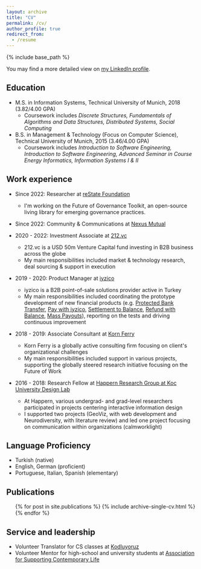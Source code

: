 ```yaml
---
layout: archive
title: "CV"
permalink: /cv/
author_profile: true
redirect_from:
  - /resume
---
```


{% include base_path %}

You may find a more detailed view on [my LinkedIn profile](https://www.linkedin.com/in/gulce-turan/).

## Education

* M.S. in Information Systems, Technical University of Munich, 2018 (3.82/4.00 GPA)
  * Coursework includes <i>Discrete Structures, Fundamentals of Algorithms and Data Structures, Distributed Systems, Social Computing</i>
* B.S. in Management & Technology (Focus on Computer Science), Technical University of Munich, 2015 (3.46/4.00 GPA)
  * Coursework includes <i>Introduction to Software Engineering, Introduction to Software Engineering, Advanced Seminar in Course Energy Informatics, Information Systems I & II</i>

## Work experience

* Since 2022: Researcher at [reState Foundation](https://restate.global/)
  * I'm working on the Future of Governance Toolkit, an open-source living library for emerging governance practices.

* Since 2022: Community & Communications at [Nexus Mutual](https://nexusmutual.io/)

* 2020 - 2022: Investment Associate at [212.vc](https://212.vc/)
  * 212.vc is a USD 50m Venture Capital fund investing in B2B business across the globe
  * My main responsibilities included market & technology research, deal sourcing & support in execution

* 2019 - 2020: Product Manager at [iyzico](https://www.iyzico.com/)
  * iyzico is a B2B point-of-sale solutions provider active in Turkey
  * My main responsibilities included coordinating the prototype development of new financial products (e.g. [Protected Bank Transfer](https://dev.iyzipay.com/en/havale-eft), [Pay with iyzico](https://dev.iyzipay.com/en/iyzico-ile-ode), [Settlement to Balance](https://dev.iyzipay.com/en/iyzico-hesabina-para-transferi), [Refund with Balance](https://dev.iyzipay.com/en/iyzico-hesabina-iade), [Mass Payouts](https://dev.iyzipay.com/en/mass-payouts)), reporting on the tests and driving continuous improvement

* 2018 - 2019: Associate Consultant at [Korn Ferry](https://www.kornferry.com/)
  * Korn Ferry is a globally active consulting firm focusing on client's organizational challenges
  * My main responsibilities included support in various projects, supporting the globally steered research initiative focusing on the Future of Work

* 2016 - 2018: Research Fellow at [Happern Research Group at Koc University Design Lab](https://happern.ku.edu.tr/)
  * At Happern, various undergrad- and grad-level researchers participated in projects centering interactive information design
  * I supported two projects (GeoViz, with web development and Neurodiversity, with literature review) and led one project focusing on communication within organizations (calmworklight)

  
## Language Proficiency
 
* Turkish (native)
* English, German (proficient) 
* Portuguese, Italian, Spanish (elementary)

## Publications
 
  <ul>{% for post in site.publications %}
    {% include archive-single-cv.html %}
  {% endfor %}</ul>
  
## Service and leadership
 
* Volunteer Translator for CS classes at [Kodluyoruz](https://www.kodluyoruz.org/)
* Volunteer Mentor for high-school and university students at [Association for Supporting Contemporary Life](https://www.cydd.org.tr/pages/about-us-2/)
